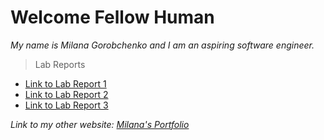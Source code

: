 # Welcome Fellow Human

*My name is Milana Gorobchenko and I am an aspiring software engineer.*

> Lab Reports
* [Link to Lab Report 1](https://milgor931.github.io/cse15l-lab-reports/lab1.html)
* [Link to Lab Report 2](https://milgor931.github.io/cse15l-lab-reports/lab2.html)
* [Link to Lab Report 3](https://milgor931.github.io/cse15l-lab-reports/lab3.html)

*Link to my other website: [Milana's Portfolio](https://milana-portfolio.web.app/)*
